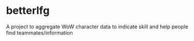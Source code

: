 # betterlfg
A project to aggregate WoW character data to indicate skill and help people find teammates/information
